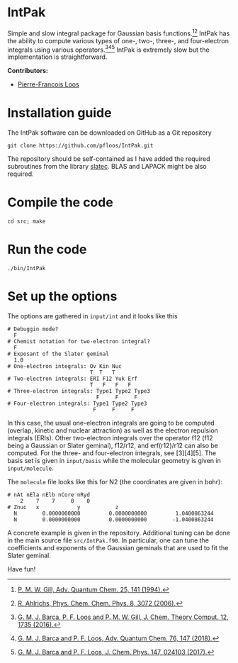 # IntPak

Simple and slow integral package for Gaussian basis functions.[^1][^2]
IntPak has the ability to compute various types of one-, two-, three-, and four-electron integrals using various operators.[^3][^4][^5]
IntPak is extremely slow but the implementation is straightforward.

**Contributors:**
- [Pierre-Francois Loos](https://pfloos.github.io/WEB_LOOS)

# Installation guide
The IntPak software can be downloaded on GitHub as a Git repository
```
git clone https://github.com/pfloos/IntPak.git
```
The repository should be self-contained as I have added the required subroutines from the library [slatec](https://netlib.org/slatec/).
BLAS and LAPACK might be also required.

# Compile the code

```
cd src; make
```

# Run the code

```
./bin/IntPak
```
# Set up the options

The options are gathered in `input/int` and it looks like this

```
# Debuggin mode?
  F
# Chemist notation for two-electron integral?
  F
# Exposant of the Slater geminal
  1.0
# One-electron integrals: Ov Kin Nuc
                          T  T   T
# Two-electron integrals: ERI F12 Yuk Erf
                          T   F   F   F
# Three-electron integrals: Type1 Type2 Type3
                            F     F     F
# Four-electron integrals: Type1 Type2 Type3
                           F     F     F
```
In this case, the usual one-electron integrals are going to be computed (overlap, kinetic and nuclear attraction) as well as the electron repulsion integrals (ERIs). Other two-electron integrals over the operator f12 (f12 being a Gaussian or Slater geminal), f12/r12, and erf(r12)/r12 can also be computed. For the three- and four-electron integrals, see [3][4][5].
The basis set is given in `input/basis` while the molecular geometry is given in `input/molecule`.

The `molecule` file looks like this for N2 (the coordinates are given in bohr):

```
# nAt nEla nElb nCore nRyd
    2    7    7     0    0
# Znuc   x            y           z
  N        0.0000000000         0.0000000000         1.0400863244
  N        0.0000000000         0.0000000000        -1.0400863244
```

A concrete example is given in the repository.
Additional tuning can be done in the main source file `src/IntPak.f90`.
In particular, one can tune the coefficients and exponents of the Gaussian geminals that are used to fit the Slater geminal.

Have fun!

[^1]: [P. M. W. Gill, Adv. Quantum Chem. 25, 141 (1994).](https://doi.org/10.1016/S0065-3276(08)60019-2)
[^2]: [R. Ahlrichs, Phys. Chem. Chem. Phys. 8, 3072 (2006).](https://doi.org/10.1039/B605188J)
[^3]: [G. M. J. Barca, P. F. Loos and P. M. W. Gill, J. Chem. Theory Comput. 12, 1735 (2016).](https://pubs.acs.org/doi/10.1021/acs.jctc.6b00130)
[^4]: [G. M. J. Barca and P. F. Loos, Adv. Quantum Chem. 76, 147 (2018).](http://dx.doi.org/10.1016/bs.aiq.2017.03.004)
[^5]: [G. M. J. Barca and P. F. Loos, J. Chem. Phys. 147, 024103 (2017).](https://doi.org/10.1063/1.4991733)
